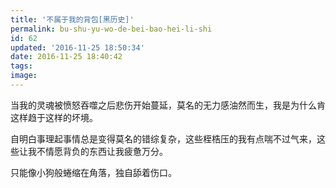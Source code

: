 ```yaml
---
title: '不属于我的背包[黑历史]'
permalink: bu-shu-yu-wo-de-bei-bao-hei-li-shi
id: 62
updated: '2016-11-25 18:50:34'
date: 2016-11-25 18:40:42
tags:
image:
---
```


当我的灵魂被愤怒吞噬之后悲伤开始蔓延，莫名的无力感油然而生，我是为什么肯这样趋于这样的坏境。

自明白事理起事情总是变得莫名的错综复杂，这些桎梏压的我有点喘不过气来，这些让我不情愿背负的东西让我疲惫万分。

只能像小狗般蜷缩在角落，独自舔着伤口。